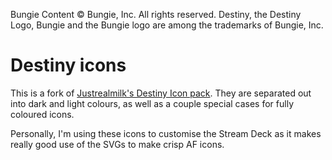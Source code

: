 Bungie Content © Bungie, Inc. All rights reserved. Destiny, the Destiny Logo,
Bungie and the Bungie logo are among the trademarks of Bungie, Inc.

# Destiny icons

This is a fork of [Justrealmilk's Destiny Icon pack](https://github.com/justrealmilk/destiny-icons).
They are separated out into dark and light colours, as well as a couple special cases for fully coloured icons.

Personally, I'm using these icons to customise the Stream Deck as it makes really good use of the SVGs to make crisp AF icons.
